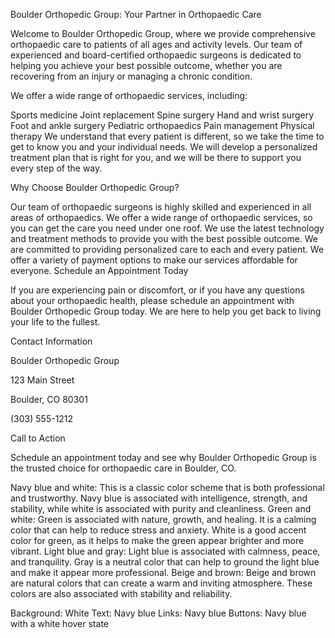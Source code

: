
Boulder Orthopedic Group: Your Partner in Orthopaedic Care

Welcome to Boulder Orthopedic Group, where we provide comprehensive orthopaedic care to patients of all ages and activity levels. Our team of experienced and board-certified orthopaedic surgeons is dedicated to helping you achieve your best possible outcome, whether you are recovering from an injury or managing a chronic condition.

We offer a wide range of orthopaedic services, including:

Sports medicine
Joint replacement
Spine surgery
Hand and wrist surgery
Foot and ankle surgery
Pediatric orthopaedics
Pain management
Physical therapy
We understand that every patient is different, so we take the time to get to know you and your individual needs. We will develop a personalized treatment plan that is right for you, and we will be there to support you every step of the way.

Why Choose Boulder Orthopedic Group?

Our team of orthopaedic surgeons is highly skilled and experienced in all areas of orthopaedics.
We offer a wide range of orthopaedic services, so you can get the care you need under one roof.
We use the latest technology and treatment methods to provide you with the best possible outcome.
We are committed to providing personalized care to each and every patient.
We offer a variety of payment options to make our services affordable for everyone.
Schedule an Appointment Today

If you are experiencing pain or discomfort, or if you have any questions about your orthopaedic health, please schedule an appointment with Boulder Orthopedic Group today. We are here to help you get back to living your life to the fullest.

Contact Information

Boulder Orthopedic Group

123 Main Street

Boulder, CO 80301

(303) 555-1212

Call to Action

Schedule an appointment today and see why Boulder Orthopedic Group is the trusted choice for orthopaedic care in Boulder, CO.

<!-- ================================================================================================================================================== -->

Navy blue and white: This is a classic color scheme that is both professional and trustworthy. Navy blue is associated with intelligence, strength, and stability, while white is associated with purity and cleanliness.
Green and white: Green is associated with nature, growth, and healing. It is a calming color that can help to reduce stress and anxiety. White is a good accent color for green, as it helps to make the green appear brighter and more vibrant.
Light blue and gray: Light blue is associated with calmness, peace, and tranquility. Gray is a neutral color that can help to ground the light blue and make it appear more professional.
Beige and brown: Beige and brown are natural colors that can create a warm and inviting atmosphere. These colors are also associated with stability and reliability.


Background: White
Text: Navy blue
Links: Navy blue
Buttons: Navy blue with a white hover state
